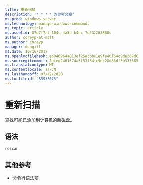 ```yaml
---
title: 重新扫描
description: '* * * * 的参考文章'
ms.prod: windows-server
ms.technology: manage-windows-commands
ms.topic: article
ms.assetid: 87d7f7a1-104c-4a5d-b4ec-7d532263888c
author: coreyp-at-msft
ms.author: coreyp
manager: dongill
ms.date: 10/16/2017
ms.openlocfilehash: ab046964a813ef25acbba1e9fa40f64c9de267d6
ms.sourcegitcommit: 2afed2461574a3f53f84fc9ec28d86df3b335685
ms.translationtype: MT
ms.contentlocale: zh-CN
ms.lasthandoff: 07/02/2020
ms.locfileid: "85937075"
---
```

# <a name="rescan"></a>重新扫描



查找可能已添加到计算机的新磁盘。

## <a name="syntax"></a>语法

```
rescan
```

## <a name="additional-references"></a>其他参考

- [命令行语法项](command-line-syntax-key.md)

